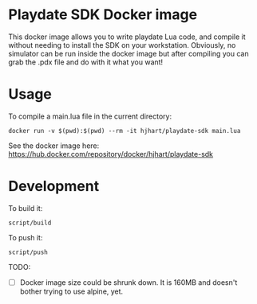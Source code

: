 # Playdate SDK Docker image

This docker image allows you to write playdate Lua code, and compile it without needing to install the SDK on your workstation. Obviously, no simulator can be run inside the docker image but after compiling you can grab the .pdx file and do with it what you want!

# Usage 

To compile a main.lua file in the current directory:

```
docker run -v $(pwd):$(pwd) --rm -it hjhart/playdate-sdk main.lua
```

See the docker image here: https://hub.docker.com/repository/docker/hjhart/playdate-sdk

# Development

To build it:

```
script/build
```

To push it: 

```
script/push
```



TODO:

- [ ] Docker image size could be shrunk down. It is 160MB and doesn't bother trying to use alpine, yet.
